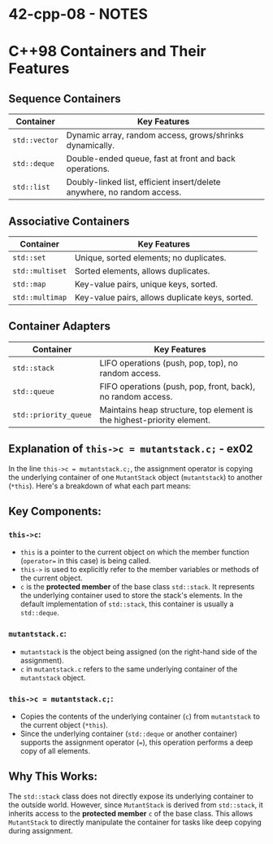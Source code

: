 # 42-cpp-08 - NOTES
# C++98 Containers and Their Features

## Sequence Containers
| **Container**   | **Key Features**                                                                 |
|------------------|----------------------------------------------------------------------------------|
| `std::vector`    | Dynamic array, random access, grows/shrinks dynamically.                        |
| `std::deque`     | Double-ended queue, fast at front and back operations.                          |
| `std::list`      | Doubly-linked list, efficient insert/delete anywhere, no random access.         |

## Associative Containers
| **Container**   | **Key Features**                                                                 |
|------------------|----------------------------------------------------------------------------------|
| `std::set`       | Unique, sorted elements; no duplicates.                                         |
| `std::multiset`  | Sorted elements, allows duplicates.                                             |
| `std::map`       | Key-value pairs, unique keys, sorted.                                           |
| `std::multimap`  | Key-value pairs, allows duplicate keys, sorted.                                 |

## Container Adapters
| **Container**         | **Key Features**                                                          |
|------------------------|--------------------------------------------------------------------------|
| `std::stack`           | LIFO operations (push, pop, top), no random access.                     |
| `std::queue`           | FIFO operations (push, pop, front, back), no random access.             |
| `std::priority_queue`  | Maintains heap structure, top element is the highest-priority element.  |


## Explanation of `this->c = mutantstack.c;` - ex02

In the line `this->c = mutantstack.c;`, the assignment operator is copying the underlying container of one `MutantStack` object (`mutantstack`) to another (`*this`). Here's a breakdown of what each part means:

## Key Components:

### `this->c`:
- `this` is a pointer to the current object on which the member function (`operator=` in this case) is being called.
- `this->` is used to explicitly refer to the member variables or methods of the current object.
- `c` is the **protected member** of the base class `std::stack`. It represents the underlying container used to store the stack's elements. In the default implementation of `std::stack`, this container is usually a `std::deque`.

### `mutantstack.c`:
- `mutantstack` is the object being assigned (on the right-hand side of the assignment).
- `c` in `mutantstack.c` refers to the same underlying container of the `mutantstack` object.

### `this->c = mutantstack.c;`:
- Copies the contents of the underlying container (`c`) from `mutantstack` to the current object (`*this`).
- Since the underlying container (`std::deque` or another container) supports the assignment operator (`=`), this operation performs a deep copy of all elements.

## Why This Works:
The `std::stack` class does not directly expose its underlying container to the outside world. However, since `MutantStack` is derived from `std::stack`, it inherits access to the **protected member** `c` of the base class. This allows `MutantStack` to directly manipulate the container for tasks like deep copying during assignment.
